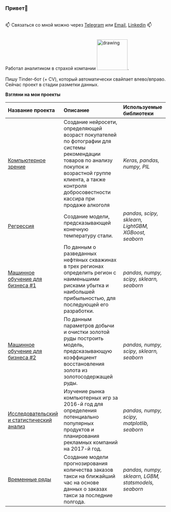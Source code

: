 ### Привет👋


<br>📫 Связаться со мной можно через [Telegram](https://t.me/cannon_roar) или [Email](mailto:artem.pus.alex@gmail.com), [Linkedin](https://www.linkedin.com/in/artempushkarev/) 📫</br>

<br>Работал аналитиком в страхой компании <img src="https://www.allianz.com/content/dam/onemarketing/system/allianz-logo.svg" alt="drawing" width="96"/>.</br>
<br>Пишу Tinder-бот (+ CV), который автоматически свайпает влево/вправо. Сейчас проект в стадии разметки данных.</br>


**Взгляни на мои проекты**

| Название проекта | Описание | Используемые библиотеки | 
| :---------------------- | :---------------------- | :---------------------- |
| [Компьютерное зрение](https://github.com/cannonroar/Portfolio_projects/blob/main/Computer_Vision) | Создание нейросети, определяющей возраст покупателей по фотографии для системы рекомендации товаров по анализу покупок и возрастной группе клиента, а также контроля добросовестности кассира при продаже алкоголя | *Keras, pandas, numpy, PIL* |
| [Регрессия](https://github.com/cannonroar/Portfolio_projects/blob/main/Regression) | Создание модели, предсказывающей конечную температуру стали. | *pandas, scipy, sklearn, LightGBM, XGBoost, seaborn* |
| [Машинное обучение для бизнеса #1](https://github.com/cannonroar/Portfolio_projects/blob/main/ML_for_Business_1) | По данным о разведанных нефтяных скважинах в трех регионах определить регион с наименьшими рисками убытка и наибольшей прибыльностью, для последующей его разработки. | *pandas, numpy, scipy, sklearn, seaborn* |
| [Машинное обучение для бизнеса #2](https://github.com/cannonroar/Portfolio_projects/blob/main/ML_for_Business_2) | По данным параметров добычи и очистки золотой руды построить модель, предсказывающую коэффициент восстановления золота из золотосодержащей руды. | *pandas, numpy, scipy, sklearn, seaborn* |
| [Исследовательский и статистический анализ](https://github.com/cannonroar/Portfolio_projects/blob/main/Research_and_Statistical_Analysis) | Изучение рынка компьютерных игр за 2016-й год для определения потенциально популярных продуктов и планирования рекламных компаний на 2017-й год. | *pandas, numpy, scipy, matplotlib, seaborn* |
| [Временные ряды](https://github.com/cannonroar/Portfolio_projects/blob/main/Time_Series) | Создание модели прогнозирования количества заказов такси на ближайший час на основе данных о заказах такси за последние полгода. | *pandas, numpy, sklearn, LGBM, statsmodels, seaborn* |
